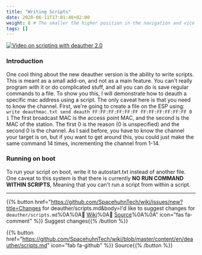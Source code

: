 ```yaml
---
title: "Writing Scripts"
date: 2020-06-11T17:01:40+02:00
weight: 8 # The smaller the higher position in the navigation and vice versa
tags: []
---
```


[![Video on scripting with deauther 2.0](https://img.youtube.com/vi/v8xkyR3JXrw/0.jpg)](https://www.youtube.com/watch?v=v8xkyR3JXrw)

### Introduction

One cool thing about the new deauther version is the ability to write scripts. This is meant as a small add-on, and not as a main feature. You can't really program with it or do complicated stuff, and all you can do is save regular commands to a file. To show you this, I will demonstrate how to deauth a specific mac address using a script. The only caveat here is that you need to know the channel. First, we're going to create a file on the ESP using: <br>
`write deauthmac.txt send deauth FF:FF:FF:FF:FF:FF FF:FF:FF:FF:FF:FF 0 1`
The first broadcast MAC is the access point MAC, and the second is the MAC of the station. The first 0 is the reason (0 is unspecified) and the second 0 is the channel. As I said before, you have to know the channel your target is on, but if you want to get around this, you could just make the same command 14 times, incrementing the channel from 1-14. 

### Running on boot
To run your script on boot, write it to autostart.txt instead of another file. One caveat to this system is that there is currently **NO RUN COMMAND WITHIN SCRIPTS**, Meaning that you can't run a script from within a script. 

---

{{% button href="https://github.com/SpacehuhnTech/wiki/issues/new?title=Changes for deauther/scripts.md&body=I'd like to suggest changes for `deauther/scripts.md`%0A%0A:link: [Wiki](https://spacehuhn.wiki/deauther/scripts)%0A:link: [Source](https://github.com/SpacehuhnTech/wiki/blob/master/content/en/deauther/scripts.md)%0A%0A<!-- Describe your desired changes -->" icon="fas fa-comment" %}}&nbsp;Suggest changes{{% /button %}}

{{% button href="https://github.com/SpacehuhnTech/wiki/blob/master/content/en/deauther/scripts.md" icon="fab fa-github" %}}&nbsp;Source{{% /button %}}